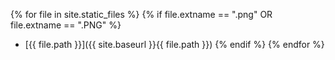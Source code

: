 
{% for file in site.static_files %}
  {% if file.extname == ".png" OR file.extname == ".PNG" %}
* [{{ file.path }}]({{ site.baseurl }}{{ file.path }})
  {% endif %}
{% endfor %}
